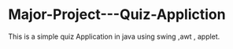 # Major-Project---Quiz-Appliction
This is a simple quiz Application in java using swing ,awt , applet.
